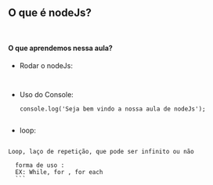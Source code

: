 
## O que é nodeJs?

```
  
```

#### O que aprendemos nessa aula?

  - Rodar o nodeJs:
      ```
        
      ```
  - Uso do Console:
      ```
    console.log('Seja bem vindo a nossa aula de nodeJs');
        
      ```

   - loop:
      ```
    Loop, laço de repetição, que pode ser infinito ou não
      
      forma de uso :
      EX: While, for , for each        
      ```
      
  ##### 

 